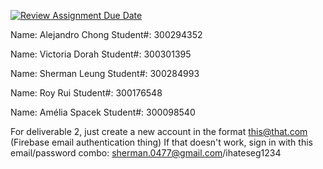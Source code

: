 [![Review Assignment Due Date](https://classroom.github.com/assets/deadline-readme-button-24ddc0f5d75046c5622901739e7c5dd533143b0c8e959d652212380cedb1ea36.svg)](https://classroom.github.com/a/NsogzK3F)

Name: Alejandro Chong 			Student#: 300294352

Name: Victoria Dorah            Student#: 300301395

Name: Sherman Leung             Student#: 300284993

Name: Roy Rui                   Student#: 300176548

Name: Amélia Spacek             Student#: 300098540

For deliverable 2, just create a new account in the format this@that.com (Firebase email authentication thing)
If that doesn't work, sign in with this email/password combo: sherman.0477@gmail.com/ihateseg1234
